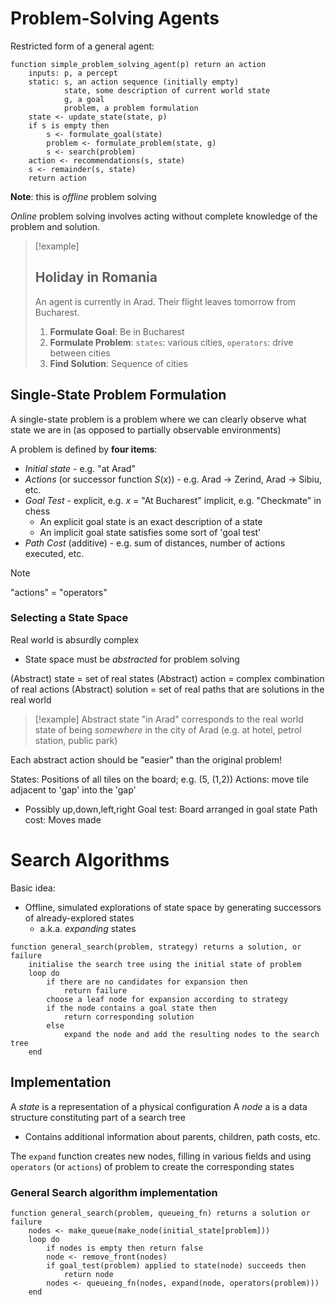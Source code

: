 
# Problem-Solving Agents

Restricted form of a general agent:
```
function simple_problem_solving_agent(p) return an action
	inputs: p, a percept
	static: s, an action sequence (initially empty)
			state, some description of current world state
			g, a goal
			problem, a problem formulation
	state <- update_state(state, p)
	if s is empty then
		s <- formulate_goal(state)
		problem <- formulate_problem(state, g)
		s <- search(problem)
	action <- recommendations(s, state)
	s <- remainder(s, state)
	return action
```

**Note**: this is *offline* problem solving

*Online* problem solving involves acting without complete knowledge of the problem and solution.


>[!example]
>## Holiday in Romania 
>
>An agent is currently in Arad. Their flight leaves tomorrow from Bucharest.
>
>1. **Formulate Goal**: Be in Bucharest
>2. **Formulate Problem**: `states`: various cities, `operators`: drive between cities
>3. **Find Solution**: Sequence of cities


## Single-State Problem Formulation
A single-state problem is a problem where we can clearly observe what state we are in (as opposed to partially observable environments)

A problem is defined by **four items**:
- *Initial state* - e.g. "at Arad"
- *Actions* (or successor function $S(x)$) - e.g. Arad $\rightarrow$ Zerind, Arad $\rightarrow$ Sibiu, etc.
- *Goal Test* - explicit, e.g. $x$ = "At Bucharest" implicit, e.g. "Checkmate" in chess
	- An explicit goal state is an exact description of a state
	- An implicit goal state satisfies some sort of 'goal test'
- *Path Cost* (additive) - e.g. sum of distances, number of actions executed, etc.

>[!note]
>"actions" = "operators"

### Selecting a State Space
Real world is absurdly complex
- State space must be *abstracted* for problem solving

(Abstract) state = set of real states
(Abstract) action = complex combination of real actions
(Abstract) solution = set of real paths that are solutions in the real world

>[!example]
>Abstract state "in Arad" corresponds to the real world state of being *somewhere* in the city of Arad (e.g. at hotel, petrol station, public park)

Each abstract action should be "easier" than the original problem!


States: Positions of all tiles on the board; e.g. (5, (1,2))
Actions:  move tile adjacent to 'gap' into the 'gap'
- Possibly up,down,left,right
Goal test: Board arranged in goal state
Path cost: Moves made


# Search Algorithms

Basic idea:
- Offline, simulated explorations of state space by generating successors of already-explored states
	- a.k.a. *expanding* states

```
function general_search(problem, strategy) returns a solution, or failure
	initialise the search tree using the initial state of problem
	loop do
		if there are no candidates for expansion then
			return failure
		choose a leaf node for expansion according to strategy
		if the node contains a goal state then
			return corresponding solution
		else
			expand the node and add the resulting nodes to the search tree
	end
```


## Implementation

A *state* is a representation of a physical configuration
A *node* a is a data structure constituting part of a search tree
- Contains additional information about parents, children, path costs, etc.

The `expand` function creates new nodes, filling in various fields and using `operators` (or `actions`) of problem to create the corresponding states


### General Search algorithm implementation
```
function general_search(problem, queueing_fn) returns a solution or failure
	nodes <- make_queue(make_node(initial_state[problem]))
	loop do
		if nodes is empty then return false
		node <- remove_front(nodes)
		if goal_test(problem) applied to state(node) succeeds then
			return node
		nodes <- queueing_fn(nodes, expand(node, operators(problem)))
	end
```


